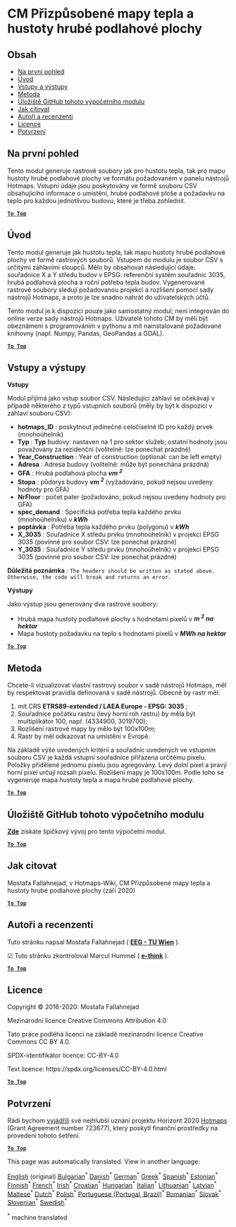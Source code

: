<h1><a class="anchor" id="cm-customized-heat-and-gross-floor-area-density-maps" href="#cm-customized-heat-and-gross-floor-area-density-maps"><i class="fa fa-link"></i></a>CM Přizpůsobené mapy tepla a hustoty hrubé podlahové plochy</h1><h2><a class="anchor" id="table-of-contents" href="#table-of-contents"><i class="fa fa-link"></i></a> Obsah</h2><ul><li> <a href="#in-a-glance">Na první pohled</a></li><li> <a href="#introduction">Úvod</a></li><li> <a href="#inputs-and-outputs">Vstupy a výstupy</a></li><li> <a href="#method">Metoda</a></li><li> <a href="#github-repository-of-this-calculation-module">Úložiště GitHub tohoto výpočetního modulu</a></li><li> <a href="#how-to-cite">Jak citovat</a></li><li> <a href="#authors-and-reviewers">Autoři a recenzenti</a></li><li> <a href="#license">Licence</a></li><li> <a href="#acknowledgement">Potvrzení</a></li></ul><h2><a class="anchor" id="in-a-glance" href="#in-a-glance"><i class="fa fa-link"></i></a> Na první pohled</h2><p> Tento modul generuje rastrové soubory jak pro hustotu tepla, tak pro mapu hustoty hrubé podlahové plochy ve formátu požadovaném v panelu nástrojů Hotmaps. Vstupní údaje jsou poskytovány ve formě souboru CSV obsahujícího informace o umístění, hrubé podlahové ploše a požadavku na teplo pro každou jednotlivou budovu, které je třeba zohlednit.</p><p> <a href="#table-of-contents"><strong><code>To Top</code></strong></a></p><h2><a class="anchor" id="introduction" href="#introduction"><i class="fa fa-link"></i></a> Úvod</h2><p> Tento modul generuje jak hustotu tepla, tak mapu hustoty hrubé podlahové plochy ve formě rastrových souborů. Vstupem do modulu je soubor CSV s určitými záhlavími sloupců. Mělo by obsahovat následující údaje: souřadnice X a Y středu budov v EPSG: referenční systém souřadnic 3035, hrubá podlahová plocha a roční potřeba tepla budov. Vygenerované rastrové soubory sledují požadovanou projekci a rozlišení pomocí sady nástrojů Hotmaps, a proto je lze snadno nahrát do uživatelských účtů.</p><p> Tento modul je k dispozici pouze jako samostatný modul; není integrován do online verze sady nástrojů Hotmaps. Uživatelé tohoto CM by měli být obeznámeni s programováním v pythonu a mít nainstalované požadované knihovny (např. Numpy, Pandas, GeoPandas a GDAL).</p><p> <a href="#table-of-contents"><strong><code>To Top</code></strong></a></p><h2><a class="anchor" id="inputs-and-outputs" href="#inputs-and-outputs"><i class="fa fa-link"></i></a> Vstupy a výstupy</h2><p> <strong>Vstupy</strong></p><p> Modul přijímá jako vstup soubor CSV. Následující záhlaví se očekávají v případě některého z typů vstupních souborů (měly by být k dispozici v záhlaví souboru CSV):</p><ul><li> <strong>hotmaps_ID</strong> : poskytnout jedinečné celočíselné ID pro každý prvek (mnohoúhelník)</li><li> <strong>Typ</strong> : <strong>Typ</strong> budovy: nastaven na 1 pro sektor služeb; ostatní hodnoty jsou považovány za rezidenční (volitelně: lze ponechat prázdné)</li><li> <strong>Year_Construction</strong> : Year of construction (optional: can be left empty)</li><li> <strong>Adresa</strong> : Adresa budovy (volitelně: může být ponechána prázdná)</li><li> <strong>GFA</strong> : Hrubá podlahová plocha <strong><em>vm <sup>2</sup></em></strong></li><li> <strong>Stopa</strong> : půdorys budovy <strong><em>vm <sup>2</sup></em></strong> (vyžadováno, pokud nejsou uvedeny hodnoty pro GFA)</li><li> <strong>NrFloor</strong> : počet pater (požadováno, pokud nejsou uvedeny hodnoty pro GFA)</li><li> <strong>spec_demand</strong> : Specifická potřeba tepla každého prvku (mnohoúhelníku) v <strong><em>kWh</em></strong></li><li> <strong>poptávka</strong> : Potřeba tepla každého prvku (polygonu) v <strong><em>kWh</em></strong></li><li> <strong>X_3035</strong> : Souřadnice X středu prvku (mnohoúhelník) v projekci EPSG 3035 (povinné pro soubor CSV: lze ponechat prázdné)</li><li> <strong>Y_3035</strong> : Souřadnice Y středu prvku (mnohoúhelník) v projekci EPSG 3035 (povinné pro soubor CSV: lze ponechat prázdné)</li></ul><p> <strong>Důležitá poznámka</strong> : <code>The headers should be written as stated above. Otherwise, the code will break and returns an error.</code></p><p> <strong>Výstupy</strong></p><p> Jako výstup jsou generovány dva rastrové soubory:</p><ul><li> Hrubá mapa hustoty podlahové plochy s hodnotami pixelů v <strong><em>m <sup>2</sup> na hektar</em></strong></li><li> Mapa hustoty požadavku na teplo s hodnotami pixelů v <strong><em>MWh na hektar</em></strong></li></ul><p> <a href="#table-of-contents"><strong><code>To Top</code></strong></a></p><h2><a class="anchor" id="method" href="#method"><i class="fa fa-link"></i></a> Metoda</h2><p> Chcete-li vizualizovat vlastní rastrový soubor v sadě nástrojů Hotmaps, měl by respektovat pravidla definovaná v sadě nástrojů. Obecně by rastr měl:</p><ol><li> mít CRS <strong>ETRS89-extended / LAEA Europe - EPSG: 3035</strong> ;</li><li> Souřadnice počátku rastru (levý horní roh rastru) by měla být multiplikátor 100, např. (4334900, 3019700);</li><li> Rozlišení rastrové mapy by mělo být 100x100m;</li><li> Rastr by měl odkazovat na umístění v Evropě.</li></ol><p> Na základě výše uvedených kritérií a souřadnic uvedených ve vstupním souboru CSV je každá vstupní souřadnice přiřazena určitému pixelu. Položky přidělené jednomu pixelu jsou agregovány. Levý dolní pixel a pravý horní pixel určují rozsah pixelu. Rozlišení mapy je 100x100m. Podle toho se vygeneruje mapa hustoty tepla a mapa hrubé podlahové plochy.</p><p> <a href="#table-of-contents"><strong><code>To Top</code></strong></a></p><h2><a class="anchor" id="github-repository-of-this-calculation-module" href="#github-repository-of-this-calculation-module"><i class="fa fa-link"></i></a> Úložiště GitHub tohoto výpočetního modulu</h2><p> <strong><a href="https://github.com/HotMaps/customized_h_fa_dm">Zde</a></strong> získáte špičkový vývoj pro tento výpočetní modul.</p><p> <a href="#table-of-contents"><strong><code>To Top</code></strong></a></p><h2><a class="anchor" id="how-to-cite" href="#how-to-cite"><i class="fa fa-link"></i></a> Jak citovat</h2><p> Mostafa Fallahnejad, v Hotmaps-Wiki, CM Přizpůsobené mapy tepla a hustoty hrubé podlahové plochy (září 2020)</p><p> <a href="#table-of-contents"><strong><code>To Top</code></strong></a></p><h2><a class="anchor" id="authors-and-reviewers" href="#authors-and-reviewers"><i class="fa fa-link"></i></a> Autoři a recenzenti</h2><p> Tuto stránku napsal Mostafa Fallahnejad ( <strong><a href="https://eeg.tuwien.ac.at/">EEG - TU Wien</a></strong> ).</p><p> ☑ Tuto stránku zkontroloval Marcul Hummel ( <strong><a href="https://e-think.ac.at">e-think</a></strong> ).</p><p> <a href="#table-of-contents"><strong><code>To Top</code></strong></a></p><h2><a class="anchor" id="license" href="#license"><i class="fa fa-link"></i></a> Licence</h2><p> Copyright © 2016-2020: Mostafa Fallahnejad</p><p> Mezinárodní licence Creative Commons Attribution 4.0</p><p> Tato práce podléhá licenci na základě mezinárodní licence Creative Commons CC BY 4.0.</p><p> SPDX-identifikátor licence: CC-BY-4.0</p><p> Text licence: https://spdx.org/licenses/CC-BY-4.0.html</p><p> <a href="#table-of-contents"><strong><code>To Top</code></strong></a></p><h2><a class="anchor" id="acknowledgement" href="#acknowledgement"><i class="fa fa-link"></i></a> Potvrzení</h2><p> Rádi bychom <a href="https://www.hotmaps-project.eu">vyjádřili</a> své nejhlubší uznání projektu Horizont 2020 <a href="https://www.hotmaps-project.eu">Hotmaps</a> (Grant Agreement number 723677), který poskytl finanční prostředky na provedení tohoto šetření.</p><p> <a href="#table-of-contents"><strong><code>To Top</code></strong></a></p>
<!--- THIS IS A SUPER UNIQUE IDENTIFIER -->

This page was automatically translated. View in another language:

[English](../en/CM-Customized-heat-and-floor-area-density-maps) (original) [Bulgarian](../bg/CM-Customized-heat-and-floor-area-density-maps)<sup>\*</sup>  [Danish](../da/CM-Customized-heat-and-floor-area-density-maps)<sup>\*</sup> [German](../de/CM-Customized-heat-and-floor-area-density-maps)<sup>\*</sup> [Greek](../el/CM-Customized-heat-and-floor-area-density-maps)<sup>\*</sup> [Spanish](../es/CM-Customized-heat-and-floor-area-density-maps)<sup>\*</sup> [Estonian](../et/CM-Customized-heat-and-floor-area-density-maps)<sup>\*</sup> [Finnish](../fi/CM-Customized-heat-and-floor-area-density-maps)<sup>\*</sup> [French](../fr/CM-Customized-heat-and-floor-area-density-maps)<sup>\*</sup> [Irish](../ga/CM-Customized-heat-and-floor-area-density-maps)<sup>\*</sup> [Croatian](../hr/CM-Customized-heat-and-floor-area-density-maps)<sup>\*</sup> [Hungarian](../hu/CM-Customized-heat-and-floor-area-density-maps)<sup>\*</sup> [Italian](../it/CM-Customized-heat-and-floor-area-density-maps)<sup>\*</sup> [Lithuanian](../lt/CM-Customized-heat-and-floor-area-density-maps)<sup>\*</sup> [Latvian](../lv/CM-Customized-heat-and-floor-area-density-maps)<sup>\*</sup> [Maltese](../mt/CM-Customized-heat-and-floor-area-density-maps)<sup>\*</sup> [Dutch](../nl/CM-Customized-heat-and-floor-area-density-maps)<sup>\*</sup> [Polish](../pl/CM-Customized-heat-and-floor-area-density-maps)<sup>\*</sup> [Portuguese (Portugal, Brazil)](../pt/CM-Customized-heat-and-floor-area-density-maps)<sup>\*</sup> [Romanian](../ro/CM-Customized-heat-and-floor-area-density-maps)<sup>\*</sup> [Slovak](../sk/CM-Customized-heat-and-floor-area-density-maps)<sup>\*</sup> [Slovenian](../sl/CM-Customized-heat-and-floor-area-density-maps)<sup>\*</sup> [Swedish](../sv/CM-Customized-heat-and-floor-area-density-maps)<sup>\*</sup> 

<sup>\*</sup> machine translated
